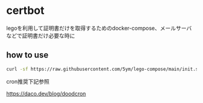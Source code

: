 # certbot

legoを利用して証明書だけを取得するためのdocker-compose、メールサーバなどで証明書だけ必要な時に

## how to use

```sh
curl -sf https://raw.githubusercontent.com/5ym/lego-compose/main/init.sh | sh -s
```

cron推奨下記参照

<https://daco.dev/blog/doodcron>
